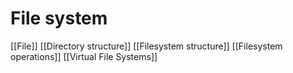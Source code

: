 # File system 
[[File]]
[[Directory structure]]
[[Filesystem structure]]
[[Filesystem operations]]
[[Virtual File Systems]]